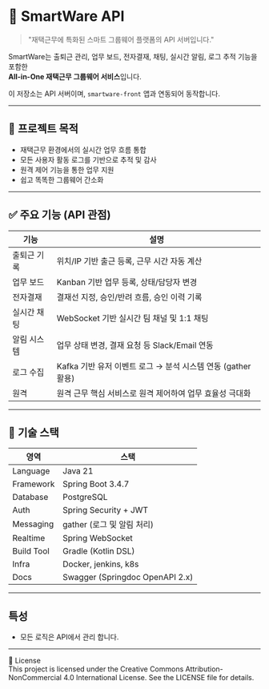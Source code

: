 # 💼 SmartWare API

> "재택근무에 특화된 스마트 그룹웨어 플랫폼의 API 서버입니다."

SmartWare는 출퇴근 관리, 업무 보드, 전자결재, 채팅, 실시간 알림, 로그 추적 기능을 포함한  
**All-in-One 재택근무 그룹웨어 서비스**입니다.

이 저장소는 API 서버이며, `smartware-front` 앱과 연동되어 동작합니다.

---

## 🎯 프로젝트 목적

- 재택근무 환경에서의 실시간 업무 흐름 통합
- 모든 사용자 활동 로그를 기반으로 추적 및 감사
- 원격 제어 기능을 통한 업무 지원
- 쉽고 똑똑한 그룹웨어 간소화  
---

## ✅ 주요 기능 (API 관점)

| 기능 | 설명                                         |
|----|--------------------------------------------|
| 출퇴근 기록 | 위치/IP 기반 출근 등록, 근무 시간 자동 계산                |
| 업무 보드 | Kanban 기반 업무 등록, 상태/담당자 변경                 |
| 전자결재 | 결재선 지정, 승인/반려 흐름, 승인 이력 기록                 |
| 실시간 채팅 | WebSocket 기반 실시간 팀 채널 및 1:1 채팅             |
| 알림 시스템 | 업무 상태 변경, 결재 요청 등 Slack/Email 연동           |
| 로그 수집 | Kafka 기반 유저 이벤트 로그 → 분석 시스템 연동 (gather 활용) |
| 원격 | 원격 근무 핵심 서비스로 원격 제어하여 업무 효율성 극대화           |

---

## 🧰 기술 스택

| 영역 | 스택                                 |
|------|------------------------------------|
| Language | Java 21                            |
| Framework | Spring Boot 3.4.7                  |
| Database | PostgreSQL                         |
| Auth | Spring Security + JWT              |
| Messaging | gather  (로그 및 알림 처리) |
| Realtime | Spring WebSocket                   |
| Build Tool | Gradle (Kotlin DSL)                |
| Infra | Docker, jenkins, k8s               |
| Docs | Swagger (Springdoc OpenAPI 2.x)    |

---

## 특성
- 모든 로직은 API에서 관리 합니다.

---

📝 License   
This project is licensed under the Creative Commons Attribution-NonCommercial 4.0 International License.
See the LICENSE file for details.
